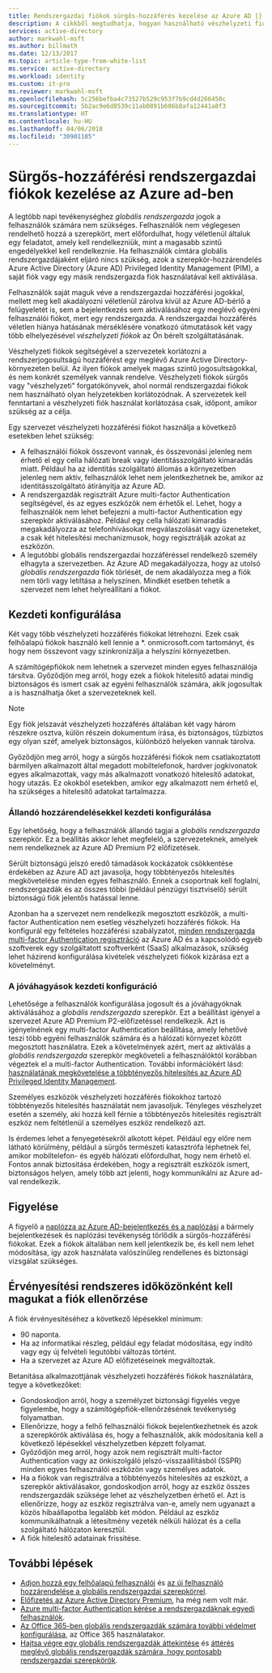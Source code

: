 ```yaml
---
title: Rendszergazdai fiókok sürgős-hozzáférés kezelése az Azure AD |} Microsoft Docs
description: A cikkből megtudhatja, hogyan használható vészhelyzeti fiókok segítségével a szervezetek korlátozni a rendszerjogosultságú hozzáférést egy meglévő Azure Active Directory-környezeten belül.
services: active-directory
author: markwahl-msft
ms.author: billmath
ms.date: 12/13/2017
ms.topic: article-type-from-white-list
ms.service: active-directory
ms.workload: identity
ms.custom: it-pro
ms.reviewer: markwahl-msft
ms.openlocfilehash: 5c256befba4c73527b529c953f7b9cd4d266450c
ms.sourcegitcommit: 5b2ac9e6d8539c11ab0891b686b8afa12441a8f3
ms.translationtype: HT
ms.contentlocale: hu-HU
ms.lasthandoff: 04/06/2018
ms.locfileid: "30901105"
---
```

# <a name="manage-emergency-access-administrative-accounts-in-azure-ad"></a>Sürgős-hozzáférési rendszergazdai fiókok kezelése az Azure ad-ben 

A legtöbb napi tevékenységhez *globális rendszergazda* jogok a felhasználók számára nem szükséges. Felhasználók nem véglegesen rendelhető hozzá a szerepkört, mert előfordulhat, hogy véletlenül általuk egy feladatot, amely kell rendelkezniük, mint a magasabb szintű engedélyekkel kell rendelkeznie. Ha felhasználók címtára globális rendszergazdájaként eljáró nincs szükség, azok a szerepkör-hozzárendelés Azure Active Directory (Azure AD) Privileged Identity Management (PIM), a saját fiók vagy egy másik rendszergazda fiók használatával kell aktiválása.

Felhasználók saját maguk véve a rendszergazdai hozzáférési jogokkal, mellett meg kell akadályozni véletlenül zárolva kívül az Azure AD-bérlő a felügyeletét is, sem a bejelentkezés sem aktiválásához egy meglévő egyéni felhasználói fiókot, mert egy rendszergazda. A rendszergazdai hozzáférés véletlen hiánya hatásának mérséklésére vonatkozó útmutatások két vagy több elhelyezésével *vészhelyzeti fiókok* az Ön bérelt szolgáltatásának.

Vészhelyzeti fiókok segítségével a szervezetek korlátozni a rendszerjogosultságú hozzáférést egy meglévő Azure Active Directory-környezeten belül. Az ilyen fiókok amelyek magas szintű jogosultságokkal, és nem konkrét személyek vannak rendelve. Vészhelyzeti fiókok sürgős vagy "vészhelyzeti" forgatókönyvek, ahol normál rendszergazdai fiókok nem használható olyan helyzetekben korlátozódnak. A szervezetek kell fenntartani a vészhelyzeti fiók használat korlátozása csak, időpont, amikor szükség az a célja.

Egy szervezet vészhelyzeti hozzáférési fiókot használja a következő esetekben lehet szükség:

 - A felhasználói fiókok összevont vannak, és összevonási jelenleg nem érhető el egy cella hálózati break vagy identitásszolgáltató kimaradás miatt. Például ha az identitás szolgáltató állomás a környezetben jelenleg nem aktív, felhasználók lehet nem jelentkezhetnek be, amikor az identitásszolgáltató átirányítja az Azure AD. 
 - A rendszergazdák regisztrált Azure multi-factor Authentication segítségével, és az egyes eszközök nem érhetők el. Lehet, hogy a felhasználók nem lehet befejezni a multi-factor Authentication egy szerepkör aktiválásához. Például egy cella hálózati kimaradás megakadályozza az telefonhívásokat megválaszolását vagy üzeneteket, a csak két hitelesítési mechanizmusok, hogy regisztrálják azokat az eszközön. 
 - A legutóbbi globális rendszergazdai hozzáféréssel rendelkező személy elhagyta a szervezetben. Az Azure AD megakadályozza, hogy az utolsó *globális rendszergazda* fiók törlését, de nem akadályozza meg a fiók nem törli vagy letiltása a helyszínen. Mindkét esetben tehetik a szervezet nem lehet helyreállítani a fiókot.

## <a name="initial-configuration"></a>Kezdeti konfigurálása

Két vagy több vészhelyzeti hozzáférés fiókokat létrehozni. Ezek csak felhőalapú fiókok használó kell lennie a \*. onmicrosoft.com tartományt, és hogy nem összevont vagy szinkronizálja a helyszíni környezetben. 

A számítógépfiókok nem lehetnek a szervezet minden egyes felhasználója társítva. Győződjön meg arról, hogy ezek a fiókok hitelesítő adatai mindig biztonságos és ismert csak az egyéni felhasználók számára, akik jogosultak a is használhatja őket a szervezeteknek kell. 

> [!NOTE]
> Egy fiók jelszavát vészhelyzeti hozzáférés általában két vagy három részekre osztva, külön részein dokumentum írása, és biztonságos, tűzbiztos egy olyan széf, amelyek biztonságos, különböző helyeken vannak tárolva. 
>
> Győződjön meg arról, hogy a sürgős hozzáférési fiókok nem csatlakoztatott bármilyen alkalmazott által megadott mobiltelefonok, hardver jogkivonatok egyes alkalmazottak, vagy más alkalmazott vonatkozó hitelesítő adatokat, hogy utazás. Ez okokból esetekben, amikor egy alkalmazott nem érhető el, ha szükséges a hitelesítő adatokat tartalmazza. 

### <a name="initial-configuration-with-permanent-assignments"></a>Állandó hozzárendelésekkel kezdeti konfigurálása

Egy lehetőség, hogy a felhasználók állandó tagjai a *globális rendszergazda* szerepkör. Ez a beállítás akkor lehet megfelelő, a szervezeteknek, amelyek nem rendelkeznek az Azure AD Premium P2 előfizetések.

Sérült biztonságú jelszó eredő támadások kockázatok csökkentése érdekében az Azure AD azt javasolja, hogy többtényezős hitelesítés megkövetelése minden egyes felhasználó. Ennek a csoportnak kell foglalni, rendszergazdák és az összes többi (például pénzügyi tisztviselő) sérült biztonságú fiók jelentős hatással lenne. 

Azonban ha a szervezet nem rendelkezik megosztott eszközök, a multi-factor Authentication nem esetleg vészhelyzeti hozzáférés fiókok. Ha konfigurál egy feltételes hozzáférési szabályzatot, [minden rendszergazda multi-factor Authentication regisztráció](https://docs.microsoft.com/azure/multi-factor-authentication/multi-factor-authentication-get-started-user-states) az Azure AD és a kapcsolódó egyéb szoftverek egy szolgáltatott szoftverként (SaaS) alkalmazások, szükség lehet házirend konfigurálása kivételek vészhelyzeti fiókok kizárása ezt a követelményt.

### <a name="initial-configuration-with-approvals"></a>A jóváhagyások kezdeti konfiguráció

Lehetősége a felhasználók konfigurálása jogosult és a jóváhagyóknak aktiválásához a *globális rendszergazda* szerepkör. Ezt a beállítást igényel a szervezet Azure AD Premium P2-előfizetéssel rendelkezik. Azt is igényelnének egy multi-factor Authentication beállítása, amely lehetővé teszi több egyéni felhasználók számára és a hálózati környezet között megosztott használatra. Ezek a követelmények azért, mert az aktiválás a *globális rendszergazda* szerepkör megköveteli a felhasználóktól korábban végeztek el a multi-factor Authentication. További információkért lásd: [használatának megkövetelése a többtényezős hitelesítés az Azure AD Privileged Identity Management](https://docs.microsoft.com/azure/active-directory/active-directory-privileged-identity-management-how-to-require-mfa).

Személyes eszközök vészhelyzeti hozzáférés fiókokhoz tartozó többtényezős hitelesítés használatát nem javasoljuk. Tényleges vészhelyzet esetén a személy, aki hozzá kell férnie a többtényezős hitelesítés regisztrált eszköz nem feltétlenül a személyes eszköz rendelkező azt. 

Is érdemes lehet a fenyegetésekről alkotott képet. Például egy előre nem látható körülmény, például a sürgős természeti katasztrófa léphetnek fel, amikor mobiltelefon- és egyéb hálózati előfordulhat, hogy nem érhető el. Fontos annak biztosítása érdekében, hogy a regisztrált eszközök ismert, biztonságos helyen, amely több azt jelenti, hogy kommunikálni az Azure ad-val rendelkezik.

## <a name="ongoing-monitoring"></a>Figyelése

A figyelő a [naplózza az Azure AD-bejelentkezés és a naplózási](https://docs.microsoft.com/azure/active-directory/active-directory-reporting-activity-sign-ins) a bármely bejelentkezések és naplózási tevékenység törlődik a sürgős-hozzáférési fiókokat. Ezek a fiókok általában nem kell jelentkezik be, és kell nem lehet módosítása, így azok használata valószínűleg rendellenes és biztonsági vizsgálat szükséges.

## <a name="account-check-validation-must-occur-at-regular-intervals"></a>Érvényesítési rendszeres időközönként kell magukat a fiók ellenőrzése

A fiók érvényesítéséhez a következő lépésekkel minimum:
- 90 naponta.
- Ha az informatikai részleg, például egy feladat módosítása, egy indító vagy egy új felvételi legutóbbi változás történt.
- Ha a szervezet az Azure AD előfizetéseinek megváltoztak.

Betanítása alkalmazottjának vészhelyzeti hozzáférés fiókok használatára, tegye a következőket:

* Gondoskodjon arról, hogy a személyzet biztonsági figyelés vegye figyelembe, hogy a számítógépfiók-ellenőrzésének tevékenység folyamatban.
* Ellenőrizze, hogy a felhő felhasználói fiókok bejelentkezhetnek és azok a szerepkörök aktiválása és, hogy a felhasználók, akik módosítania kell a következő lépésekkel vészhelyzetben képzett folyamat.
* Győződjön meg arról, hogy azok nem regisztrált multi-factor Authentication vagy az önkiszolgáló jelszó-visszaállításból (SSPR) minden egyes felhasználói eszközön vagy személyes adatok. 
* Ha a fiókok van regisztrálva a többtényezős hitelesítés az eszközt, a szerepkör aktiválásakor, gondoskodjon arról, hogy az eszköz összes rendszergazdák szüksége lehet az vészhelyzetben érhető el. Azt is ellenőrizze, hogy az eszköz regisztrálva van-e, amely nem ugyanazt a közös hibaállapotba legalább két módon. Például az eszköz kommunikálhatnak a létesítmény vezeték nélküli hálózat és a cella szolgáltató hálózaton keresztül.
* A fiók hitelesítő adatainak frissítése.

## <a name="next-steps"></a>További lépések
- [Adjon hozzá egy felhőalapú felhasználói](add-users-azure-active-directory.md) és [az új felhasználó hozzárendelése a globális rendszergazdai szerepkörrel](active-directory-users-assign-role-azure-portal.md).
- [Előfizetés az Azure Active Directory Premium](active-directory-get-started-premium.md), ha még nem volt már.
- [Azure multi-factor Authentication kérése a rendszergazdáknak egyedi felhasználók](https://docs.microsoft.com/azure/multi-factor-authentication/multi-factor-authentication-get-started-user-states).
- [Az Office 365-ben globális rendszergazdák számára további védelmet konfigurálása](https://support.office.com/article/Protect-your-Office-365-global-administrator-accounts-6b4ded77-ac8d-42ed-8606-c014fd947560), az Office 365 használatakor.
- [Hajtsa végre egy globális rendszergazdák áttekintése](active-directory-privileged-identity-management-how-to-start-security-review.md) és [áttérés meglévő globális rendszergazdák számára, hogy pontosabb rendszergazdai szerepkörök](active-directory-assign-admin-roles-azure-portal.md).


